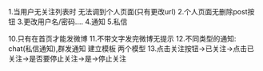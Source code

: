 1.当用户无关注列表时 无法调到个人页面(只有更改url)
2.个人页面无删除post按钮
3.更改用户名/密码....
4.通知
5.私信
<!-- 6.当用户关注列表为空时 推荐关注列表 
  当用户点击关注时 不马上把关注的人的微博读取回来 始终显示推荐关注列表(避免用户想要关注多个推荐博主) -->
<!-- 7.点击关注 api('user/bind') btn_text显示为已关注 同时不影响关注其他博主
  点击已关注 api('user/unbind) btn_text显示为关注  -->
<!-- 8.只有当前点击的关注按钮显示已关注 -->
<!-- 9.更换思路: 点击关注后 被点击的那个按钮显示已关注 -->
10.只有在首页才能发微博
11.不带文字发完微博无提示
12.不同类型的通知: chat(私信通知),群发通知 建立模板 两个模型
13.点击关注按钮->已关注->点击已关注->是否要停止关注->是->停止关注